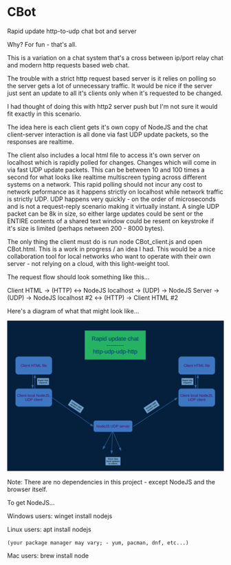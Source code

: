 # CBot
Rapid update http-to-udp chat bot and server

Why?  For fun - that's all.

This is a variation on a chat system that's a cross between ip/port relay chat and modern http requests based web chat.

The trouble with a strict http request based server is it relies on polling so the server gets a lot of unnecessary traffic.  It would be nice if the server just sent an update to all it's clients only when it's requested to be changed.

I had thought of doing this with http2 server push but I'm not sure it would fit exactly in this scenario.

The idea here is each client gets it's own copy of NodeJS and the chat client-server interaction is all done via fast UDP update packets, so the responses are realtime.

The client also includes a local html file to access it's own server on localhost which is rapidly polled for changes.  Changes which will come in via fast UDP update packets.  This can be between 10 and 100 times a second for what looks like realtime multiscreen typing across different systems on a network.  This rapid polling should not incur any cost to network peformance as it happens strictly on localhost while network traffic is strictly UDP.  UDP happens very quickly - on the order of microseconds and is not a request-reply scenario making it virtually instant.  A single UDP packet can be 8k in size, so either large updates could be sent or the ENTIRE contents of a shared text window could be resent on keystroke if it's size is limited (perhaps netween 200 - 8000 bytes).

The only thing the client must do is run node CBot_client.js and open CBot.html.  This is a work in progress / an idea I had.  This would be a nice collaboration tool for local networks who want to operate with their own server - not relying on a cloud, with this light-weight tool.

The request flow should look something like this...

Client HTML -> (HTTP) <-> NodeJS localhost -> (UDP) -> NodeJS Server -> (UDP) -> NodeJS localhost #2 <-> (HTTP) -> Client HTML #2

Here's a diagram of what that might look like...

<img src="Cbot_design.png" />


Note:  There are no dependencies in this project - except NodeJS and the browser itself.

To get NodeJS...

Windows users:
  winget install nodejs

Linux users:
  apt install nodejs

    (your package manager may vary; - yum, pacman, dnf, etc...)

Mac users:
  brew install node
